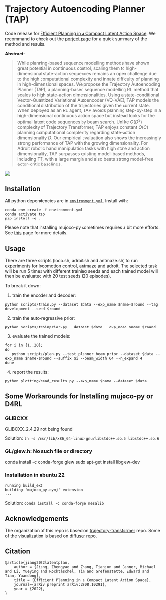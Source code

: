 # Trajectory Autoencoding Planner (TAP)

Code release for [Efficient Planning in a Compact Latent Action Space](https://arxiv.org/abs/2208.10291). We recommand to check out the [porject page](https://sites.google.com/view/latentplan) for a quick summary of the method and results.

**Abstract**:
> While planning-based sequence modelling methods have shown great potential in continuous control, scaling them to high-dimensional state-action sequences remains an open challenge due to the high computational complexity and innate difficulty of planning in high-dimensional spaces. We propose the Trajectory Autoencoding Planner (TAP), a planning-based sequence modelling RL method that scales to high state-action dimensionalities. Using a state-conditional Vector-Quantized Variational Autoencoder (VQ-VAE), TAP models the conditional distribution of the trajectories given the current state. When deployed as an RL agent, TAP avoids planning step-by-step in a high-dimensional continuous action space but instead looks for the optimal latent code sequences by beam search. Unlike $O(D^3)$ complexity of Trajectory Transformer, TAP enjoys constant $O(C)$ planning computational complexity regarding state-action dimensionality $D$. Our empirical evaluation also shows the increasingly strong performance of TAP with the growing dimensionality. For Adroit robotic hand manipulation tasks with high state and action dimensionality, TAP surpasses existing model-based methods, including TT, with a large margin and also beats strong model-free actor-critic baselines.

![](img/trainandtest.png)

## Installation
All python dependencies are in [`environment.yml`](environment.yml). Install with:

```
conda env create -f environment.yml
conda activate tap
pip install -e .
```

Please note that installing mujoco-py sometimes requires a bit more efforts. See [this](https://github.com/openai/mujoco-py) page for more details.

## Usage
There are three scripts (loco.sh, adroit.sh and antmaze.sh) to run experiments for locomotion control,
antmaze and adroit.
The selected task will be run 5 times with different training seeds and each trained model will then be evaluated with 20 test seeds (20 episodes).

To break it down:
1. train the encoder and decoder:
```
python scripts/train.py --dataset $data --exp_name $name-$round --tag development --seed $round
```
2. train the auto-regressive prior:
```
python scripts/trainprior.py --dataset $data --exp_name $name-$round
```
3. evaluate the trained models:
```
for i in {1..20};
do
   python scripts/plan.py --test_planner beam_prior --dataset $data --exp_name $name-$round --suffix $i --beam_width 64 --n_expand 4 
done 
```
4. report the results:
```
python plotting/read_results.py --exp_name $name --dataset $data
```


## Some Workarounds for Installing mujoco-py or D4RL
### GLIBCXX
GLIBCXX_2.4.29 not being found

Solution:
`ln -s /usr/lib/x86_64-linux-gnu/libstdc++.so.6 libstdc++.so.6`

### GL/glew.h: No such file or directory

conda install -c conda-forge glew
sudo apt-get install libglew-dev

### Installation in ubuntu 22
```
running build_ext
building 'mujoco_py.cymj' extension
...
```

Solution:
`conda install -c conda-forge mesalib`

## Acknowledgements
The organization of this repo is based on [trajectory-transformer](https://github.com/jannerm/trajectory-transformer) repo. Some of the visualization is based on [diffuser](https://github.com/jannerm/diffuser) repo.

## Citation
```
@article{jiang2022latentplan,
    author = {Jiang, Zhengyao and Zhang, Tianjun and Janner, Michael and Li, Yueying and Rocktäschel, Tim and Grefenstette, Edward and Tian, Yuandong},
    title = {Efficient Planning in a Compact Latent Action Space},
    journal={arXiv preprint arXiv:2208.10291},
    year = {2022},
}
```
